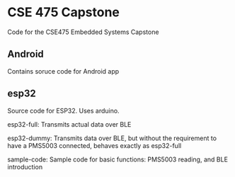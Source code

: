 # CSE 475 Capstone
Code for the CSE475 Embedded Systems Capstone

## Android
Contains soruce code for Android app

## esp32
Source code for ESP32. Uses arduino.

esp32-full: Transmits actual data over BLE

esp32-dummy: Transmits data over BLE, but without the requirement to have a PMS5003 connected,
	behaves exactly as esp32-full

sample-code: Sample code for basic functions: PMS5003 reading, and BLE introduction
